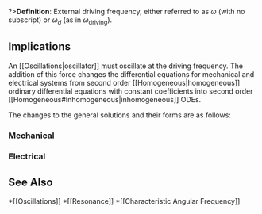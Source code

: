 ?>**Definition**: External driving frequency, either referred to as $\omega$ (with no subscript) or $\omega_{d}$ (as in $\omega_{\text{driving}}$).

## Implications
An [[Oscillations|oscillator]] must oscillate at the driving frequency.
The addition of this force changes the differential equations for mechanical and electrical systems
from second order [[Homogeneous|homogeneous]] ordinary differential equations with constant coefficients into second
order [[Homogeneous#Inhomogeneous|inhomogeneous]] ODEs.

The changes to the general solutions and their forms are as follows:

### Mechanical

### Electrical

## See Also
*[[Oscillations]]
*[[Resonance]]
*[[Characteristic Angular Frequency]]
